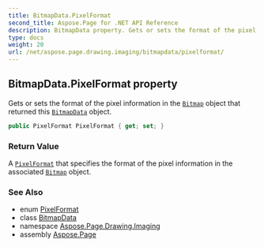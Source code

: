 ```yaml
---
title: BitmapData.PixelFormat
second_title: Aspose.Page for .NET API Reference
description: BitmapData property. Gets or sets the format of the pixel information in the Bitmap object that returned this BitmapData object
type: docs
weight: 20
url: /net/aspose.page.drawing.imaging/bitmapdata/pixelformat/
---
```

## BitmapData.PixelFormat property

Gets or sets the format of the pixel information in the [`Bitmap`](../../../aspose.page.drawing/bitmap/) object that returned this [`BitmapData`](../) object.

```csharp
public PixelFormat PixelFormat { get; set; }
```

### Return Value

A [`PixelFormat`](../../pixelformat/) that specifies the format of the pixel information in the associated [`Bitmap`](../../../aspose.page.drawing/bitmap/) object.

### See Also

* enum [PixelFormat](../../pixelformat/)
* class [BitmapData](../)
* namespace [Aspose.Page.Drawing.Imaging](../../bitmapdata/)
* assembly [Aspose.Page](../../../)


